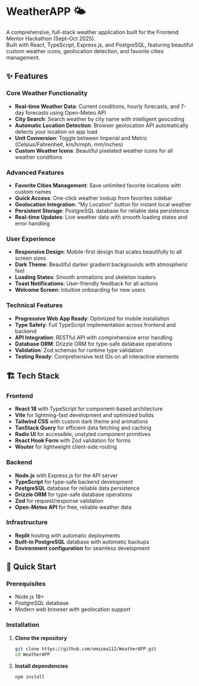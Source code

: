 # WeatherAPP 🌤️

A comprehensive, full-stack weather application built for the Frontend Mentor Hackathon (Sept–Oct 2025).  
Built with React, TypeScript, Express.js, and PostgreSQL, featuring beautiful custom weather icons, geolocation detection, and favorite cities management.

## ✨ Features

### Core Weather Functionality
- **Real-time Weather Data**: Current conditions, hourly forecasts, and 7-day forecasts using Open-Meteo API
- **City Search**: Search weather by city name with intelligent geocoding
- **Automatic Location Detection**: Browser geolocation API automatically detects your location on app load
- **Unit Conversion**: Toggle between Imperial and Metric (Celsius/Fahrenheit, km/h/mph, mm/inches)
- **Custom Weather Icons**: Beautiful pixelated weather icons for all weather conditions

### Advanced Features
- **Favorite Cities Management**: Save unlimited favorite locations with custom names
- **Quick Access**: One-click weather lookup from favorites sidebar
- **Geolocation Integration**: "My Location" button for instant local weather
- **Persistent Storage**: PostgreSQL database for reliable data persistence
- **Real-time Updates**: Live weather data with smooth loading states and error handling

### User Experience
- **Responsive Design**: Mobile-first design that scales beautifully to all screen sizes
- **Dark Theme**: Beautiful darker gradient backgrounds with atmospheric feel
- **Loading States**: Smooth animations and skeleton loaders
- **Toast Notifications**: User-friendly feedback for all actions
- **Welcome Screen**: Intuitive onboarding for new users

### Technical Features
- **Progressive Web App Ready**: Optimized for mobile installation
- **Type Safety**: Full TypeScript implementation across frontend and backend
- **API Integration**: RESTful API with comprehensive error handling
- **Database ORM**: Drizzle ORM for type-safe database operations
- **Validation**: Zod schemas for runtime type validation
- **Testing Ready**: Comprehensive test IDs on all interactive elements

## 🏗️ Tech Stack

### Frontend
- **React 18** with TypeScript for component-based architecture
- **Vite** for lightning-fast development and optimized builds
- **Tailwind CSS** with custom dark theme and animations
- **TanStack Query** for efficient data fetching and caching
- **Radix UI** for accessible, unstyled component primitives
- **React Hook Form** with Zod validation for forms
- **Wouter** for lightweight client-side routing

### Backend
- **Node.js** with Express.js for the API server
- **TypeScript** for type-safe backend development
- **PostgreSQL** database for reliable data persistence
- **Drizzle ORM** for type-safe database operations
- **Zod** for request/response validation
- **Open-Meteo API** for free, reliable weather data

### Infrastructure
- **Replit** hosting with automatic deployments
- **Built-in PostgreSQL** database with automatic backups
- **Environment configuration** for seamless development

## 🚀 Quick Start

### Prerequisites
- Node.js 18+ 
- PostgreSQL database
- Modern web browser with geolocation support

### Installation

1. **Clone the repository**
   ```bash
   git clone https://github.com/omaima112/WeatherAPP.git
   cd WeatherAPP
   ```

2. **Install dependencies**
   ```bash
   npm install
   